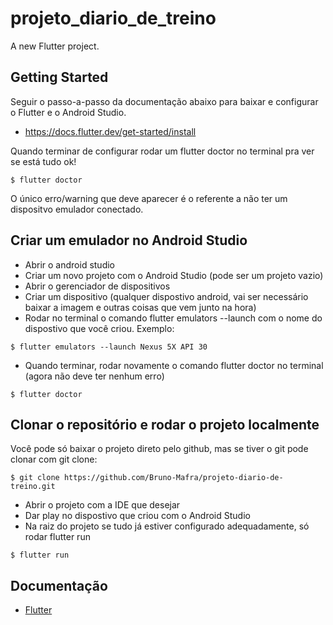 # projeto_diario_de_treino

A new Flutter project.

## Getting Started

Seguir o passo-a-passo da documentação abaixo para baixar e configurar o Flutter e o Android Studio.

- https://docs.flutter.dev/get-started/install

Quando terminar de configurar rodar um flutter doctor no terminal pra ver se está tudo ok!

```
$ flutter doctor
```

O único erro/warning que deve aparecer é o referente a não ter um dispositvo emulador conectado.

## Criar um emulador no Android Studio 

- Abrir o android studio
- Criar um novo projeto com o Android Studio (pode ser um projeto vazio)
- Abrir o gerenciador de dispositivos
- Criar um dispositivo (qualquer dispostivo android, vai ser necessário baixar a imagem e outras coisas que vem junto na hora)
- Rodar no terminal o comando flutter emulators --launch com o nome do dispostivo que você criou. Exemplo:

```
$ flutter emulators --launch Nexus 5X API 30
```

- Quando terminar, rodar novamente o comando flutter doctor no terminal (agora não deve ter nenhum erro)

```
$ flutter doctor
```

## Clonar o repositório e rodar o projeto localmente

Você pode só baixar o projeto direto pelo github, mas se tiver o git pode clonar com git clone:

```
$ git clone https://github.com/Bruno-Mafra/projeto-diario-de-treino.git
```

- Abrir o projeto com a IDE que desejar
- Dar play no dispostivo que criou com o Android Studio
- Na raiz do projeto se tudo já estiver configurado adequadamente, só rodar flutter run

```
$ flutter run
```

## Documentação

- [Flutter](https://docs.flutter.dev/)

